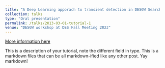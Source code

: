 ```yaml
---
title: "A Deep Learning apporach to transient detection in DESGW Search and Discovery pipeline"
collection: talks
type: "Oral presentation"
permalink: /talks/2013-03-01-tutorial-1
venue: "DESGW workshop at DES Fall Meeting 2023"
---
```


[More information here](http://exampleurl.com)

This is a description of your tutorial, note the different field in type. This is a markdown files that can be all markdown-ified like any other post. Yay markdown!

